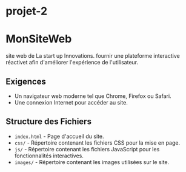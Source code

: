 # projet-2
# MonSiteWeb
site web de La start up Innovations. 
fournir une plateforme interactive réactivet afin d'améliorer l'expérience de l'utilisateur.

## Exigences

- Un navigateur web moderne tel que Chrome, Firefox ou Safari.
- Une connexion Internet pour accéder au site.
## Structure des Fichiers

- `index.html` - Page d'accueil du site.
- `css/` - Répertoire contenant les fichiers CSS pour la mise en page.
- `js/` - Répertoire contenant les fichiers JavaScript pour les fonctionnalités interactives.
- `images/` - Répertoire contenant les images utilisées sur le site.
